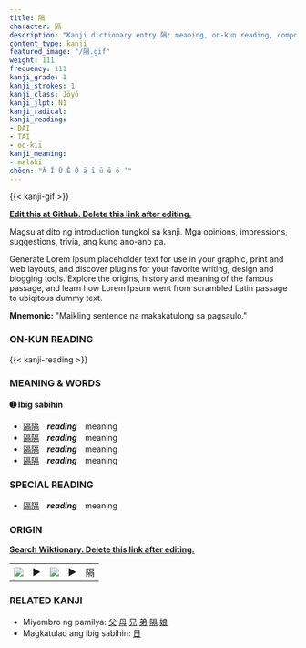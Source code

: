 ```yaml
---
title: 隔
character: 隔
description: "Kanji dictionary entry 隔: meaning, on-kun reading, compounds, origin, related kanji"
content_type: kanji
featured_image: "/隔.gif"
weight: 111
frequency: 111
kanji_grade: 1
kanji_strokes: 1
kanji_class: Jōyō
kanji_jlpt: N1
kanji_radical: 
kanji_reading: 
- DAI
- TAI
- oo-kii
kanji_meaning:
- malaki
chōon: "Ā Ī Ū Ē Ō ā ī ū ē ō ’"
---
```

[//]: # (Don't edit the line below. Kanji animated GIF code is automatically generated.)
{{< kanji-gif >}}

[//]: # (Edit below this line.)

**[Edit this at Github. Delete this link after editing.](https://github.com/tim0g/tim/tree/main/content/kanji/隔/index.md)**

Magsulat dito ng introduction tungkol sa kanji. Mga opinions, impressions, suggestions, trivia, ang kung ano-ano pa.

Generate Lorem Ipsum placeholder text for use in your graphic, print and web layouts, and discover plugins for your favorite writing, design and blogging tools. Explore the origins, history and meaning of the famous passage, and learn how Lorem Ipsum went from scrambled Latin passage to ubiqitous dummy text.
 
**Mnemonic:** "Maikling sentence na makakatulong sa pagsaulo."

### ON-KUN READING

[//]: # (Don't edit the line below. ON-KUN READING code is automatically generated.)
{{< kanji-reading >}}

### MEANING & WORDS

#### ➊ **Ibig sabihin**
  - [隔](../隔)[隔](../隔)　***reading***　meaning
  - [隔](../隔)[隔](../隔)　***reading***　meaning
  - [隔](../隔)[隔](../隔)　***reading***　meaning
  - [隔](../隔)[隔](../隔)　***reading***　meaning

### SPECIAL READING
  - [隔](../隔)[隔](../隔)　***reading***　meaning

### ORIGIN

**[Search Wiktionary. Delete this link after editing.](https://wiktionary.org/wiki/隔)**
<table class="kanji-table"><tr><td>
<img src="60px-隔-bronze.svg.png">
</td><td>▶</td><td>
<img src="60px-隔-oracle.svg.png">
</td><td>▶</td>
<td class="kanji-origin">隔</td>
</tr></table>

### RELATED KANJI
- Miyembro ng pamilya: [父](../父) [母](../母) [兄](../兄) [弟](../弟) [隔](../隔) [娘](../娘)
- Magkatulad ang ibig sabihin: [日](../日)

